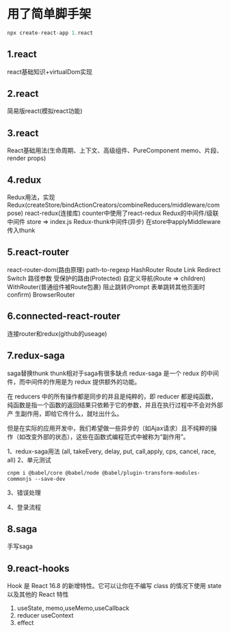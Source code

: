 # 用了简单脚手架

``` javascript
npx create-react-app 1.react
```

## 1.react

  react基础知识+virtualDom实现

## 2.react

  简易版react(模拟react功能)

## 3.react

  React基础用法(生命周期、上下文、高级组件、PureComponent memo、片段、render props)

## 4.redux

  Redux用法，实现Redux(createStore/bindActionCreators/combineReducers/middleware/compose)
  react-redux(连接库)  counter中使用了react-redux
  Redux的中间件/级联中间件 store => index.js
  Redux-thunk中间件(异步) 在store中applyMiddleware传入thunk

## 5.react-router

  react-router-dom(路由原理)  path-to-regexp HashRouter Route Link Redirect Switch 路径参数 受保护的路由(Protected) 自定义导航(Route => children) WithRouter(普通组件被Route包裹) 阻止跳转(Prompt 表单跳转其他页面时confirm) BrowserRouter

## 6.connected-react-router
  
  连接router和redux(github的useage)

## 7.redux-saga
  
  saga替换thunk thunk相对于saga有很多缺点
  redux-saga 是一个 redux 的中间件，而中间件的作用是为 redux 提供额外的功能。

  在 reducers 中的所有操作都是同步的并且是纯粹的，即 reducer 都是纯函数，纯函数是指一个函数的返回结果只依赖于它的参数，并且在执行过程中不会对外部产 生副作用，即给它传什么，就吐出什么。

  但是在实际的应用开发中，我们希望做一些异步的（如Ajax请求）且不纯粹的操作（如改变外部的状态），这些在函数式编程范式中被称为“副作用”。

  1、redux-saga用法 (all, takeEvery, delay, put, call,apply, cps, cancel, race, all)
  2、单元测试

  ```node
  cnpm i @babel/core @babel/node @babel/plugin-transform-modules-commonjs --save-dev
  ```

  3、错误处理

  4、登录流程

## 8.saga
  
  手写saga

## 9.react-hooks
  
  Hook 是 React 16.8 的新增特性。它可以让你在不编写 class 的情况下使用 state 以及其他的 React 特性
  1. useState, memo,useMemo,useCallback
  2. reducer useContext
  3. effect
